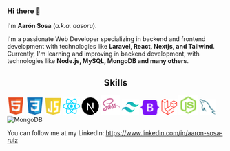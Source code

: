 ### Hi there 👋

I'm **Aarón Sosa** (_a.k.a. aasoru_).

I'm a passionate Web Developer specializing in backend and frontend development with technologies like <strong>Laravel, React, Nextjs, and Tailwind</strong>. Currently, I'm learning and improving in backend development, with technologies like <strong>Node.js, MySQL, MongoDB and many others</strong>.

<h2 align="center">Skills</h2>
<img src="assets/icons/html.svg" width="40" title="HTML"/>
<img src="assets/icons/css.svg" width="40" title="CSS"/>
<img src="assets/icons/javascript.svg" width="37" title="JavaScript"/>
<img src="assets/icons/react.svg" width="40" title="React"/>
<img src="assets/icons/nextjs.svg" width="40" title="NextJS"/>
<img src="assets/icons/sass.svg" width="45" title="Sass"/>
<img src="assets/icons/tailwind.svg" width="40" title="Tailwind"/>
<img src="assets/icons/bootstrap.svg" width="44" title="Bootstrap"/>
<img src="assets/icons/laravel.svg" width="37" title="Laravel"/>
<img src="assets/icons/node.svg" width="45" title="NodeJS"/>
<img src="assets/icons/mysql.svg" width="38" title="MySQL"/>
<img src="assets/icons/mongobg.svg" width="38" title="MongoDB"/>

You can follow me at my LinkedIn: https://www.linkedin.com/in/aaron-sosa-ruiz
